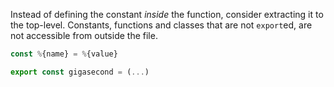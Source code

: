 Instead of defining the constant _inside_ the function, consider extracting it
to the top-level. Constants, functions and classes that are not `export`ed,
are not accessible from outside the file.

```javascript
const %{name} = %{value}

export const gigasecond = (...)
```
